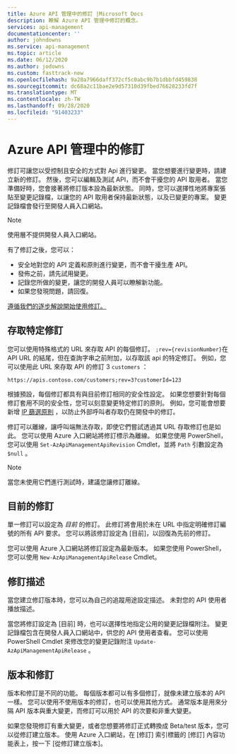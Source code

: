 ```yaml
---
title: Azure API 管理中的修訂 |Microsoft Docs
description: 瞭解 Azure API 管理中修訂的概念。
services: api-management
documentationcenter: ''
author: johndowns
ms.service: api-management
ms.topic: article
ms.date: 06/12/2020
ms.author: jodowns
ms.custom: fasttrack-new
ms.openlocfilehash: 9a20a7966daff372cf5c0abc9b7b1dbbfd459838
ms.sourcegitcommit: dc68a2c11bae2e9d57310d39fbed76628233fd7f
ms.translationtype: MT
ms.contentlocale: zh-TW
ms.lasthandoff: 09/28/2020
ms.locfileid: "91403233"
---
```

# <a name="revisions-in-azure-api-management"></a>Azure API 管理中的修訂

修訂可讓您以受控制且安全的方式對 Api 進行變更。 當您想要進行變更時，請建立新的修訂。 然後，您可以編輯及測試 API，而不會干擾您的 API 取用者。 當您準備好時，您會接著將修訂版本設為最新狀態。 同時，您可以選擇性地將專案張貼至變更記錄檔，以讓您的 API 取用者保持最新狀態，以及已變更的專案。 變更記錄檔會發行至開發人員入口網站。

> [!NOTE]
> 使用層不提供開發人員入口網站。

有了修訂之後，您可以：

- 安全地對您的 API 定義和原則進行變更，而不會干擾生產 API。
- 發佈之前，請先試用變更。
- 記錄您所做的變更，讓您的開發人員可以瞭解新功能。
- 如果您發現問題，請回復。

[遵循我們的逐步解說開始使用修訂。](./api-management-get-started-revise-api.md)

## <a name="accessing-specific-revisions"></a>存取特定修訂

您可以使用特殊格式的 URL 來存取 API 的每個修訂。 `;rev={revisionNumber}`在 API URL 的結尾，但在查詢字串之前附加，以存取該 api 的特定修訂。 例如，您可以使用此 URL 來存取 API 的修訂 3 `customers` ：

`https://apis.contoso.com/customers;rev=3?customerId=123`

根據預設，每個修訂都具有與目前修訂相同的安全性設定。 如果您想要針對每個修訂套用不同的安全性，您可以刻意變更特定修訂的原則。 例如，您可能會想要新增 [IP 篩選原則](./api-management-access-restriction-policies.md#RestrictCallerIPs) ，以防止外部呼叫者存取仍在開發中的修訂。

修訂可以離線，讓呼叫端無法存取，即使它們嘗試透過其 URL 存取修訂也是如此。 您可以使用 Azure 入口網站將修訂標示為離線。 如果您使用 PowerShell，您可以使用 `Set-AzApiManagementApiRevision` Cmdlet，並將 `Path` 引數設定為 `$null` 。

> [!NOTE]
> 當您未使用它們進行測試時，建議您讓修訂離線。

## <a name="current-revision"></a>目前的修訂

單一修訂可以設定為 *目前* 的修訂。 此修訂將會用於未在 URL 中指定明確修訂編號的所有 API 要求。 您可以將該修訂設定為 [目前]，以回復為先前的修訂。

您可以使用 Azure 入口網站將修訂設定為最新版本。 如果您使用 PowerShell，您可以使用 `New-AzApiManagementApiRelease` Cmdlet。

## <a name="revision-descriptions"></a>修訂描述

當您建立修訂版本時，您可以為自己的追蹤用途設定描述。 未對您的 API 使用者播放描述。

當您將修訂設定為 [目前] 時，也可以選擇性地指定公用的變更記錄檔附注。 變更記錄檔包含在開發人員入口網站中，供您的 API 使用者查看。 您可以使用 PowerShell Cmdlet 來修改您的變更記錄附注 `Update-AzApiManagementApiRelease` 。

## <a name="versions-and-revisions"></a>版本和修訂

版本和修訂是不同的功能。 每個版本都可以有多個修訂，就像未建立版本的 API 一樣。 您可以使用不使用版本的修訂，也可以使用其他方式。 通常版本是用來分隔 API 版本與重大變更，而修訂可以用於 API 的次要和非重大變更。

如果您發現修訂有重大變更，或者您想要將修訂正式轉換成 Beta/test 版本，您可以從修訂建立版本。 使用 Azure 入口網站，在 [修訂] 索引標籤的 [修訂] 內容功能表上，按一下 [從修訂建立版本]。
